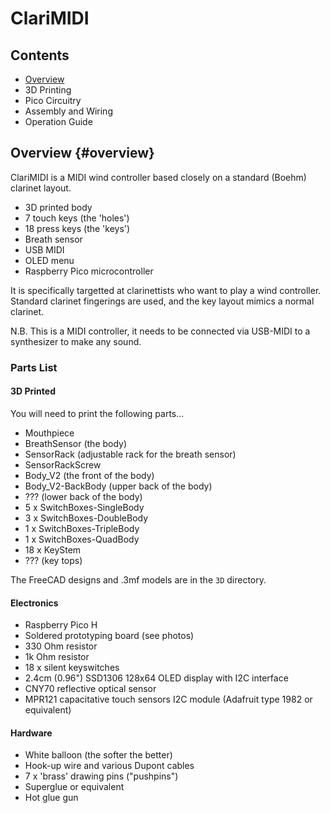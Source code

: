 # ClariMIDI
## Contents
* [Overview](#overview)
* 3D Printing
* Pico Circuitry
* Assembly and Wiring
* Operation Guide

## Overview {#overview}
ClariMIDI is a MIDI wind controller based closely on a standard (Boehm) clarinet layout.

* 3D printed body
* 7 touch keys (the 'holes')
* 18 press keys (the 'keys')
* Breath sensor
* USB MIDI
* OLED menu
* Raspberry Pico microcontroller

It is specifically targetted at clarinettists who want to play a wind controller.
Standard clarinet fingerings are used, and the key layout mimics a normal clarinet.

N.B. This is a MIDI controller, it needs to be connected via USB-MIDI to a synthesizer to make
any sound.

### Parts List
#### 3D Printed
You will need to print the following parts...
* Mouthpiece
* BreathSensor (the body)
* SensorRack (adjustable rack for the breath sensor)
* SensorRackScrew 
* Body_V2 (the front of the body)
* Body_V2-BackBody (upper back of the body)
* ??? (lower back of the body)
* 5 x SwitchBoxes-SingleBody
* 3 x SwitchBoxes-DoubleBody
* 1 x SwitchBoxes-TripleBody
* 1 x SwitchBoxes-QuadBody
* 18 x KeyStem
* ??? (key tops)

The FreeCAD designs and .3mf models are in the `3D` directory.

#### Electronics
* Raspberry Pico H
* Soldered prototyping board (see photos)
* 330 Ohm resistor
* 1k Ohm resistor
* 18 x silent keyswitches
* 2.4cm (0.96") SSD1306 128x64 OLED display with I2C interface
* CNY70 reflective optical sensor
* MPR121 capacitative touch sensors I2C module (Adafruit type 1982 or equivalent)

#### Hardware
* White balloon (the softer the better)
* Hook-up wire and various Dupont cables
* 7 x 'brass' drawing pins ("pushpins")
* Superglue or equivalent
* Hot glue gun